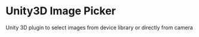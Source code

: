 # Unity3D Image Picker
Unity 3D plugin to select images from device library or directly from camera 
